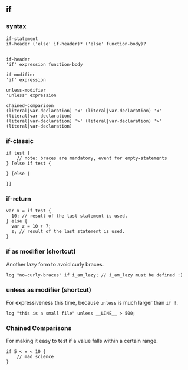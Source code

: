 ## if

### syntax

```syntax
if-statement
if-header ('else' if-header)* ('else' function-body)?


if-header
'if' expression function-body

if-modifier
'if' expression

unless-modifier
'unless' expression

chained-comparison
(literal|var-declaration) '<' (literal|var-declaration) '<' (literal|var-declaration)
(literal|var-declaration) '>' (literal|var-declaration) '>' (literal|var-declaration)

```

### if-classic

```plee
if test {
    // note: braces are mandatory, event for empty-statements
} [else if test {

} [else {

}]
```


### if-return

```plee
var x = if test {
  10; // result of the last statement is used.
} else {
  var z = 10 + 7;
  z; // result of the last statement is used.
}
```


### if as modifier (shortcut)

Another lazy form to avoid curly braces.

```plee
log "no-curly-braces" if i_am_lazy; // i_am_lazy must be defined :)
```


### unless as modifier (shortcut)

For expressiveness this time, because `unless` is much larger than `if !`.

```plee
log "this is a small file" unless __LINE__ > 500;
```


### Chained Comparisons

For making it easy to test if a value falls within a certain range.

```plee
if 5 < x < 10 {
    // mad science
}
```
